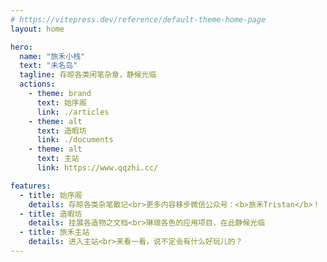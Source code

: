 ```yaml
---
# https://vitepress.dev/reference/default-theme-home-page
layout: home

hero:
  name: "旅禾小栈"
  text: "未名岛"
  tagline: 存晾各类闲笔杂章，静候光临
  actions:
    - theme: brand
      text: 始序阁
      link: ./articles
    - theme: alt
      text: 造暇坊
      link: ./documents
    - theme: alt
      text: 主站
      link: https://www.qqzhi.cc/

features:
  - title: 始序阁
    details: 存晾各类杂笔散记<br>更多内容移步微信公众号：<b>旅禾Tristan</b>！
  - title: 造暇坊
    details: 挂展各造物之文档<br>琳琅各色的应用项目，在此静候光临
  - title: 旅禾主站
    details: 进入主站<br>来看一看，说不定会有什么好玩儿的？
---
```

